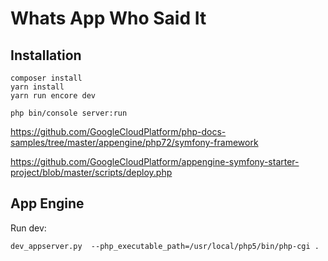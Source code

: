 # Whats App Who Said It

## Installation
```
composer install
yarn install
yarn run encore dev
```

```
php bin/console server:run
```

https://github.com/GoogleCloudPlatform/php-docs-samples/tree/master/appengine/php72/symfony-framework

https://github.com/GoogleCloudPlatform/appengine-symfony-starter-project/blob/master/scripts/deploy.php


## App Engine
Run dev:
```
dev_appserver.py  --php_executable_path=/usr/local/php5/bin/php-cgi .
```

